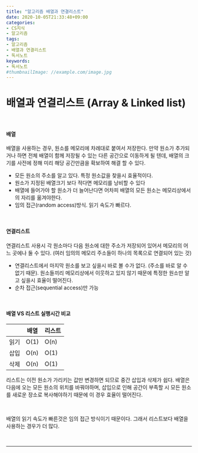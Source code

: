 ```yaml
---
title: "알고리즘 배열과 연결리스트"
date: 2020-10-05T21:33:48+09:00
categories:
- CS지식
- 알고리즘
tags:
- 알고리즘
- 배열과 연결리스트
- 독서노트
keywords:
- 독서노트
#thumbnailImage: //example.com/image.jpg
---
```


<!--more-->
# 배열과 연결리스트  (Array & Linked list)

&nbsp;


#### 배열

배열을 사용하는 경우, 원소를 메모리에 차례대로 붙여서 저장한다. 
만약 원소가 추가되거나 하면 전체 배열이 함께 저장될 수 있는 다른 공간으로 이동하게 될 텐데, 배열의 크기를 사전에 정해 미리 해당 공간만큼을 확보하여 해결 할 수 있다.   

- 모든 원소의 주소를 알고 있다. 특정 원소값을 찾을시 효율적이다.
- 원소가 지정된 배열크기 보다 적다면 메모리를 낭비할 수 있다   
- 배열에 들어가야 할 원소가 더 늘어난다면 어차피 배열의 모든 원소는 메모리상에서의 자리를 옮겨야한다.   
- 임의 접근(random access)방식. 읽기 속도가 빠르다.

&nbsp;

#### 연결리스트

연결리스트 사용시 각 원소마다 다음 원소에 대한 주소가 저장되어 있어서 메모리의 어느 곳에나 둘 수 있다. (여러 임의의 메모리 주소들이 하나의 목록으로 연결되어 있는 것)

- 연결리스트에서 마지막 원소를 보고 싶을시 바로 볼 수가 없다. (주소를 바로 알 수 없기 때문). 원소들끼리 메모리상에서 이웃하고 있지 않기 때문에 특정한 원소만 알고 싶을시 효율이 떨어진다.   
- 순차 접근(sequential access)만 가능


&nbsp;

#### 배열 VS 리스트 실행시간 비교

|   |  배열 | 리스트  |
|---|---|---|
|  읽기 | O(1)   | O(n)   |
| 삽입  |  O(n) | O(1)  |
| 삭제  |  O(n) | O(1)  |

리스트는 이전 원소가 가리키는 값만 변경하면 되므로 중간 삽입과 삭제가 쉽다. 배열은 다음에 오는 모든 원소의 위치를 바꿔야하며, 삽입으로 인해 공간이 부족할 시 모든 원소를 새로운 장소로 복사해야하기 때문에 이 경우 효율이 떨어진다.

&nbsp;

배열의 읽기 속도가 빠른것은 임의 접근 방식이기 때문이다. 그래서 리스트보다 배열을 사용하는 경우가 더 많다.

&nbsp;

-----